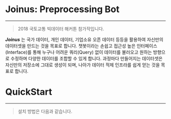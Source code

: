 # Joinus: Preprocessing Bot
---
> 2018 국토교통 빅데이터 해커톤 참가작입니다.

***Joinus*** 는 국가 데이터, 개인 데이터, 기업소유 오픈 데이터 등등을 활용하여 자신만의 데이터셋을 만드는 것을 목표로 합니다.
챗봇이라는 손쉽고 접근성 높은 인터페이스(Interface)를 통해 누구나 어려운 쿼리(Query) 없이 데이터를 불러오고 원하는 방향으로 수정하며 다양한 데이터를 조합할 수 있게 합니다.
과정마다 만들어지는 데이터셋은 자신만의 저장소에 그대로 생성이 되며, 나아가 데이터 적제 인프라를 쉽게 얻는 것을 목표로 합니다.


# QuickStart
-----
> 설치 방법은 다음과 같습니다.
